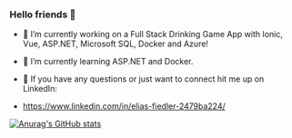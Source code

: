 ### Hello friends 👋

- 🔭 I’m currently working on a Full Stack Drinking Game App with Ionic, Vue, ASP.NET, Microsoft SQL, Docker and Azure!
- 🌱 I’m currently learning ASP.NET and Docker.

- 📧 If you have any questions or just want to connect hit me up on LinkedIn:
-  https://www.linkedin.com/in/elias-fiedler-2479ba224/


[![Anurag's GitHub stats](https://github-readme-stats.vercel.app/api?username=Eliasfied)](https://github.com/anuraghazra/github-readme-stats)
